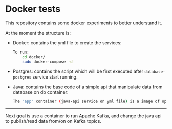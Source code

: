 # Docker tests

This repository contains some docker experiments to better understand it.

At the moment the structure is:

- Docker: contains the yml file to create the services:

    ``` bash
    To run:
        cd docker/
        sudo docker-compose -d
    ```

- Postgres: contains the script which will be first executed after ```database-postgres``` service start running.
- Java: contains the base code of a simple api that manipulate data from database on db container:
  
    ``` bash
    The "app" container (java-api service on yml file) is a image of openjdk-11 thus I'm using Visual Studio Cod attached to this container to run the api, all network configuration is set to work in this way
    ```

----

Next goal is use a container to run Apache Kafka, and change the java api to publish/read data from/on on Kafka topics.
